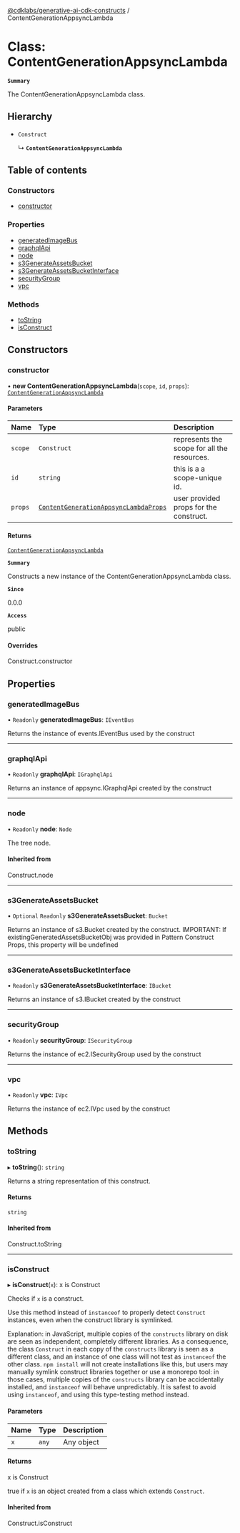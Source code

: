 [@cdklabs/generative-ai-cdk-constructs](../README.md) / ContentGenerationAppsyncLambda

# Class: ContentGenerationAppsyncLambda

**`Summary`**

The ContentGenerationAppsyncLambda class.

## Hierarchy

- `Construct`

  ↳ **`ContentGenerationAppsyncLambda`**

## Table of contents

### Constructors

- [constructor](ContentGenerationAppsyncLambda.md#constructor)

### Properties

- [generatedImageBus](ContentGenerationAppsyncLambda.md#generatedimagebus)
- [graphqlApi](ContentGenerationAppsyncLambda.md#graphqlapi)
- [node](ContentGenerationAppsyncLambda.md#node)
- [s3GenerateAssetsBucket](ContentGenerationAppsyncLambda.md#s3generateassetsbucket)
- [s3GenerateAssetsBucketInterface](ContentGenerationAppsyncLambda.md#s3generateassetsbucketinterface)
- [securityGroup](ContentGenerationAppsyncLambda.md#securitygroup)
- [vpc](ContentGenerationAppsyncLambda.md#vpc)

### Methods

- [toString](ContentGenerationAppsyncLambda.md#tostring)
- [isConstruct](ContentGenerationAppsyncLambda.md#isconstruct)

## Constructors

### constructor

• **new ContentGenerationAppsyncLambda**(`scope`, `id`, `props`): [`ContentGenerationAppsyncLambda`](ContentGenerationAppsyncLambda.md)

#### Parameters

| Name | Type | Description |
| :------ | :------ | :------ |
| `scope` | `Construct` | represents the scope for all the resources. |
| `id` | `string` | this is a a scope-unique id. |
| `props` | [`ContentGenerationAppsyncLambdaProps`](../interfaces/ContentGenerationAppsyncLambdaProps.md) | user provided props for the construct. |

#### Returns

[`ContentGenerationAppsyncLambda`](ContentGenerationAppsyncLambda.md)

**`Summary`**

Constructs a new instance of the ContentGenerationAppsyncLambda class.

**`Since`**

0.0.0

**`Access`**

public

#### Overrides

Construct.constructor

## Properties

### generatedImageBus

• `Readonly` **generatedImageBus**: `IEventBus`

Returns the instance of events.IEventBus used by the construct

___

### graphqlApi

• `Readonly` **graphqlApi**: `IGraphqlApi`

Returns an instance of appsync.IGraphqlApi created by the construct

___

### node

• `Readonly` **node**: `Node`

The tree node.

#### Inherited from

Construct.node

___

### s3GenerateAssetsBucket

• `Optional` `Readonly` **s3GenerateAssetsBucket**: `Bucket`

Returns an instance of s3.Bucket created by the construct.
IMPORTANT: If existingGeneratedAssetsBucketObj was provided in Pattern Construct Props,
this property will be undefined

___

### s3GenerateAssetsBucketInterface

• `Readonly` **s3GenerateAssetsBucketInterface**: `IBucket`

Returns an instance of s3.IBucket created by the construct

___

### securityGroup

• `Readonly` **securityGroup**: `ISecurityGroup`

Returns the instance of ec2.ISecurityGroup used by the construct

___

### vpc

• `Readonly` **vpc**: `IVpc`

Returns the instance of ec2.IVpc used by the construct

## Methods

### toString

▸ **toString**(): `string`

Returns a string representation of this construct.

#### Returns

`string`

#### Inherited from

Construct.toString

___

### isConstruct

▸ **isConstruct**(`x`): x is Construct

Checks if `x` is a construct.

Use this method instead of `instanceof` to properly detect `Construct`
instances, even when the construct library is symlinked.

Explanation: in JavaScript, multiple copies of the `constructs` library on
disk are seen as independent, completely different libraries. As a
consequence, the class `Construct` in each copy of the `constructs` library
is seen as a different class, and an instance of one class will not test as
`instanceof` the other class. `npm install` will not create installations
like this, but users may manually symlink construct libraries together or
use a monorepo tool: in those cases, multiple copies of the `constructs`
library can be accidentally installed, and `instanceof` will behave
unpredictably. It is safest to avoid using `instanceof`, and using
this type-testing method instead.

#### Parameters

| Name | Type | Description |
| :------ | :------ | :------ |
| `x` | `any` | Any object |

#### Returns

x is Construct

true if `x` is an object created from a class which extends `Construct`.

#### Inherited from

Construct.isConstruct
